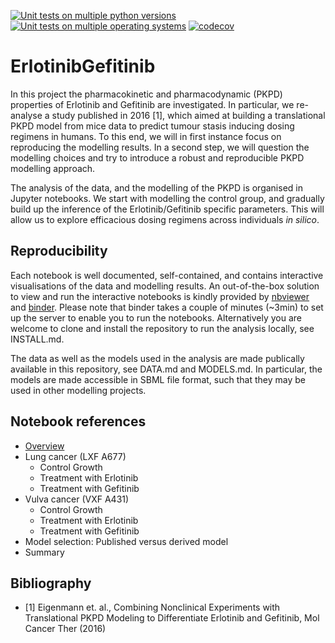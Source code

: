 [![Unit tests on multiple python versions](https://github.com/DavAug/ErlotinibGefitinib/workflows/Unit%20tests%20(python%20versions)/badge.svg)](https://github.com/DavAug/ErlotinibGefitinib/actions)
[![Unit tests on multiple operating systems](https://github.com/DavAug/ErlotinibGefitinib/workflows/Unit%20tests%20(OS%20versions)/badge.svg)](https://github.com/DavAug/ErlotinibGefitinib/actions)
[![codecov](https://codecov.io/gh/DavAug/ErlotinibGefitinib/branch/master/graph/badge.svg)](https://codecov.io/gh/DavAug/ErlotinibGefitinib)

# ErlotinibGefitinib

In this project the pharmacokinetic and pharmacodynamic (PKPD) properties of Erlotinib and Gefitinib are investigated. In particular, we re-analyse a study published in 2016 [1], which aimed at building a translational PKPD model from mice data to predict tumour stasis inducing dosing regimens in humans. To this end, we will in first instance focus on reproducing the modelling results. In a second step, we will question the modelling choices and try to
introduce a robust and reproducible PKPD modelling approach.

The analysis of the data, and the modelling of the PKPD is organised in Jupyter notebooks. We start with modelling the control group, 
and gradually build up the inference of the Erlotinib/Gefitinib specific parameters. This will allow us to explore efficacious dosing regimens across individuals *in silico*.

## Reproducibility

Each notebook is well documented, self-contained, and contains interactive visualisations of the data and modelling results. An out-of-the-box solution to view and run the interactive notebooks is kindly provided by [nbviewer](https://nbviewer.jupyter.org/) and [binder](https://mybinder.org/). Please note that binder takes a couple of minutes (~3min) to set up the server to enable you to run the notebooks. Alternatively you are welcome to clone and install the repository to run the analysis locally, see INSTALL.md.

The data as well as the models used in the analysis are made publically available in this repository, see DATA.md and MODELS.md. In particular, the models are made accessible in SBML file format, such that they may be used in other modelling projects.

## Notebook references

- [Overview](https://nbviewer.jupyter.org/github/DavAug/ErlotinibGefitinib/blob/master/notebooks/overview/overview.ipynb)
- Lung cancer (LXF A677)
    - Control Growth
    - Treatment with Erlotinib
    - Treatment with Gefitinib
- Vulva cancer (VXF A431)
    - Control Growth
    - Treatment with Erlotinib
    - Treatment with Gefitinib
- Model selection: Published versus derived model
- Summary
    
## Bibliography

- <a name="ref1"> [1] </a> Eigenmann et. al., Combining Nonclinical Experiments with Translational PKPD Modeling to Differentiate Erlotinib and Gefitinib, Mol Cancer Ther (2016)
